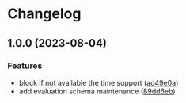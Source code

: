 # Changelog

## 1.0.0 (2023-08-04)


### Features

* block if not available the time support ([ad49e0a](https://github.com/JonDotsoy/time-support-action/commit/ad49e0a1412347869d1ffc0a510e25bcf901e601))
* add evaluation schema maintenance ([89dd6eb](https://github.com/JonDotsoy/time-support-action/commit/89dd6ebaa4797bd3355ec2503cdbc9a0f2b0a6de))

